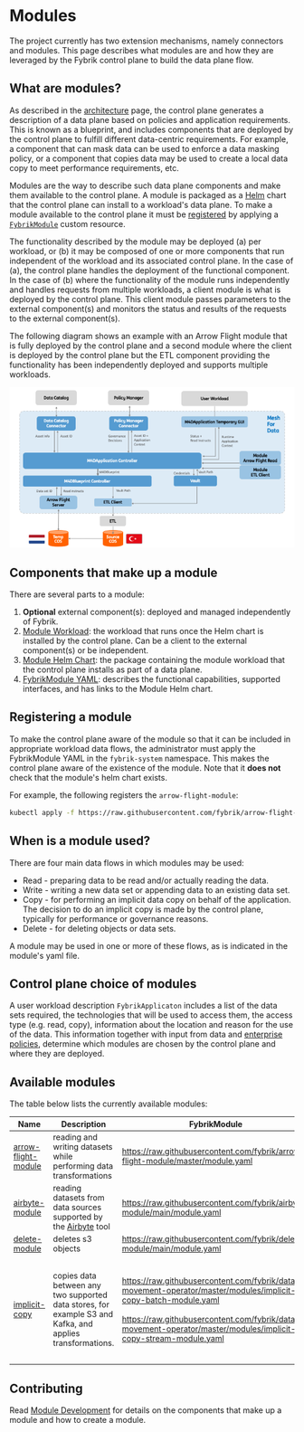 # Modules

The project currently has two extension mechanisms, namely connectors and modules. 
This page describes what modules are and how they are leveraged by the Fybrik control plane to build the data plane flow.  

## What are modules?

As described in the [architecture](./architecture.md) page, the control plane generates a description of a data plane based on policies and application requirements. This is known as a blueprint, and includes components that are deployed by the control plane to fulfill different data-centric requirements.  For example, a component that can mask data can be used to enforce a data masking policy, or a component that copies data may be used to create a local data copy to meet performance requirements, etc. 

Modules are the way to describe such data plane components and make them available to the control plane. A module is packaged as a [Helm](https://helm.sh/) chart that the control plane can install to a workload's data plane. To make a module available to the control plane it must be [registered](#registering-a-module) by applying a [`FybrikModule`](../reference/crds.md#fybrikmodule) custom resource.

The functionality described by the module may be deployed (a) per workload, or (b) it may be composed of one or more components that run independent of the workload and its associated control plane.  In the case of (a), the control plane handles the deployment of the functional component. In the case of (b) where the functionality of the module runs independently and handles requests from multiple workloads, a client module is what is deployed by the control plane.  This client module passes parameters to the external component(s) and monitors the status and results of the requests to the external component(s). 
<!-- TODO: Add "which are declared as a dependencies in the module yaml"  when we support it-->

The following diagram shows an example with an Arrow Flight module that is fully deployed by the control plane and a second module where the client is deployed by the control plane but the ETL component providing the functionality has been independently deployed and supports multiple workloads.

![Example](../static/module_arch.png)

## Components that make up a module

There are several parts to a module:

1. **Optional** external component(s): deployed and managed independently of Fybrik.
1. [Module Workload](../contribute/modules.md#module-workload): the workload that runs once the Helm chart is installed by the control plane.
Can be a client to the external component(s) or be independent.
1. [Module Helm Chart](../contribute/modules.md#module-helm-chart): the package containing the module workload that the control plane installs as part of a data plane.
1. [FybrikModule YAML](../contribute/modules.md#fybrikmodule-yaml): describes the functional capabilities, supported interfaces, and has links to the Module Helm chart.

## Registering a module

To make the control plane aware of the module so that it can be included in appropriate workload data flows, the administrator must apply the FybrikModule YAML in the `fybrik-system` namespace.  This makes the control plane aware of the existence of the module.  Note that it **does not** check that the module's helm chart exists.

For example, the following registers the `arrow-flight-module`:
```bash
kubectl apply -f https://raw.githubusercontent.com/fybrik/arrow-flight-module/master/module.yaml -n fybrik-system
```

## When is a module used?

There are four main data flows in which modules may be used:

* Read - preparing data to be read and/or actually reading the data.
* Write - writing a new data set or appending data to an existing data set.
* Copy - for performing an implicit data copy on behalf of the application.  The decision to do an implicit copy is made by the control plane, typically for performance or governance reasons.
* Delete - for deleting objects or data sets.

A module may be used in one or more of these flows, as is indicated in the module's yaml file.

## Control plane choice of modules

A user workload description `FybrikApplicaton` includes a list of the data sets required, the technologies that will be used to access them, the access type (e.g. read, copy), information about the location and reason for the use of the data.  This information together with input from data and [enterprise policies](config-policies.md), determine which modules are chosen by the control plane and where they are deployed. 

## Available modules

The table below lists the currently available modules:

Name | Description | FybrikModule | Prerequisite
---  | ---         | ---       | ---
[arrow-flight-module](https://github.com/fybrik/arrow-flight-module) | reading and writing datasets while performing data transformations | https://raw.githubusercontent.com/fybrik/arrow-flight-module/master/module.yaml |
[airbyte-module](https://github.com/fybrik/airbyte-module) | reading datasets from data sources supported by the [Airbyte](https://airbyte.com) tool | https://raw.githubusercontent.com/fybrik/airbyte-module/main/module.yaml |
[delete-module](https://github.com/fybrik/delete-module) | deletes s3 objects | https://raw.githubusercontent.com/fybrik/delete-module/main/module.yaml |
[implicit-copy](https://github.com/fybrik/mover) | copies data between any two supported data stores, for example S3 and Kafka, and applies transformations. | https://raw.githubusercontent.com/fybrik/data-movement-operator/master/modules/implicit-copy-batch-module.yaml<br> <br>https://raw.githubusercontent.com/fybrik/data-movement-operator/master/modules/implicit-copy-stream-module.yaml | - [Datashim](https://github.com/datashim-io/datashim) deployment.<br>- [`FybrikStorageAccount`](../../reference/crds#fybrikstorageaccount) resource deployed in the control plane namespace to hold the details of the storage which is used by the module for coping the data.

## Contributing

Read  [Module Development](../contribute/modules.md) for details on the components that make up a module and how to create a module.
